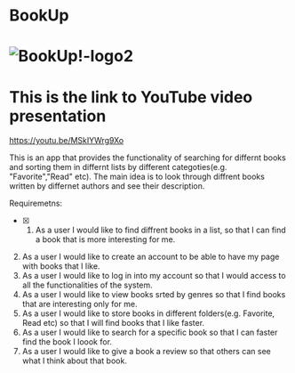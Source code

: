 # BookUp

 
# ![BookUp!-logo2](https://user-images.githubusercontent.com/74716351/168770759-301ac146-c82b-4d06-8f58-b5da8721dd65.jpeg)
# This is the link to YouTube video presentation
 https://youtu.be/MSkIYWrg9Xo

This is an app that provides the functionality of searching for differnt books and sorting them 
in differnt lists by different categoties(e.g. "Favorite","Read" etc). 
The main idea is to look through diffrent books written by differnet authors and see their description.

Requiremetns:

-[x] 1. As a user I would like to find diffrent books in a list, so that I can find a book that is more interesting for me. 
2. As a user I would like to create an account to be able to have my page with books that I like.  
3. As a user I would like to log in into my account so that I would access to all the functionalities of the system.  
4. As a user I would like to view books srted by genres so that I find books that are interesting only for me.   
5. As a user I would like to store books in different folders(e.g. Favorite, Read etc) so that I will find books that I like faster.   
6. As a user I would like to search for a specific book so that I can faster find the book I loook for.   
7. As a user I would like to give a book a review so that others can see what I think about that book.  
